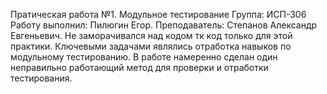 Пратическая работа №1. Модульное тестирование 
Группа: ИСП-306
Работу выполнил: Пилюгин Егор.
Преподаватель: Степанов Александр Евгеньевич.
Не заморачивался над кодом тк код только для этой практики. Ключевыми задачами являлись отработка навыков по модульному тестированию.
В работе намеренно сделан один неправильно работающий метод для проверки и отработки тестирования.
